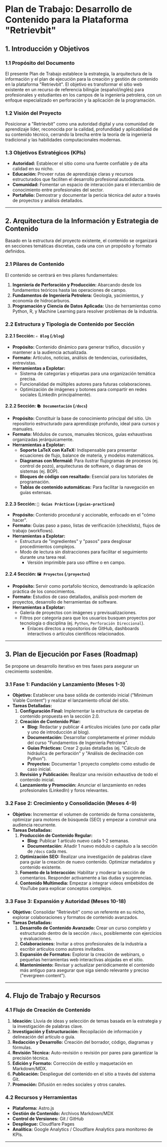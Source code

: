 # Plan de Trabajo: Desarrollo de Contenido para la Plataforma "Retrievbit"

## 1. Introducción y Objetivos

### 1.1 Propósito del Documento

El presente Plan de Trabajo establece la estrategia, la arquitectura de la información y el plan de ejecución para la creación y gestión de contenido en la plataforma "Retrievbit". El objetivo es transformar el sitio web existente en un recurso de referencia bilingüe (español/inglés) para profesionales y estudiantes en los campos de la ingeniería petrolera, con un enfoque especializado en perforación y la aplicación de la programación.

### 1.2 Visión del Proyecto

Posicionar a "Retrievbit" como una autoridad digital y una comunidad de aprendizaje líder, reconocida por la calidad, profundidad y aplicabilidad de su contenido técnico, cerrando la brecha entre la teoría de la ingeniería tradicional y las habilidades computacionales modernas.

### 1.3 Objetivos Estratégicos (KPIs)

* **Autoridad:** Establecer el sitio como una fuente confiable y de alta calidad en su nicho.
* **Educación:** Proveer rutas de aprendizaje claras y recursos estructurados que faciliten el desarrollo profesional autodidacta.
* **Comunidad:** Fomentar un espacio de interacción para el intercambio de conocimiento entre profesionales del sector.
* **Portafolio:** Demostrar y documentar la pericia técnica del autor a través de proyectos y análisis detallados.

---

## 2. Arquitectura de la Información y Estrategia de Contenido

Basado en la estructura del proyecto existente, el contenido se organizará en secciones temáticas discretas, cada una con un propósito y formato definidos.

### 2.1 Pilares de Contenido

El contenido se centrará en tres pilares fundamentales:

1. **Ingeniería de Perforación y Producción:** Abarcando desde los fundamentos teóricos hasta las operaciones de campo.
2. **Fundamentos de Ingeniería Petrolera:** Geología, yacimientos, y economía de hidrocarburos.
3. **Programación y Ciencia de Datos Aplicada:** Uso de herramientas como Python, R, y Machine Learning para resolver problemas de la industria.

### 2.2 Estructura y Tipología de Contenido por Sección

#### 2.2.1 Sección: `✍️ Blog` (`/blog`)

* **Propósito:** Contenido dinámico para generar tráfico, discusión y mantener a la audiencia actualizada.
* **Formato:** Artículos, noticias, análisis de tendencias, curiosidades, entrevistas.
* **Herramientas a Explotar:**
  * Sistema de categorías y etiquetas para una organización temática precisa.
  * Funcionalidad de múltiples autores para futuras colaboraciones.
  * Optimización de imágenes y botones para compartir en redes sociales (LinkedIn principalmente).

#### 2.2.2 Sección: `📚 Documentación` (`/docs`)

* **Propósito:** Constituir la base de conocimiento principal del sitio. Un repositorio estructurado para aprendizaje profundo, ideal para cursos y manuales.
* **Formato:** Módulos de cursos, manuales técnicos, guías exhaustivas organizadas jerárquicamente.
* **Herramientas a Explotar:**
  * **Soporte LaTeX con KaTeX:** Indispensable para presentar ecuaciones de flujo, balance de materia, y modelos matemáticos.
  * **Diagramas con Mermaid:** Para ilustrar flujogramas de procesos (ej. control de pozo), arquitecturas de software, o diagramas de sistemas (ej. BOP).
  * **Bloques de código con resaltado:** Esencial para los tutoriales de programación.
  * **Tablas de contenido automáticas:** Para facilitar la navegación en guías extensas.

#### 2.2.3 Sección: `🍳 Guías Prácticas` (`/guias-practicas`)

* **Propósito:** Contenido procedural y accionable, enfocado en el "cómo hacer".
* **Formato:** Guías paso a paso, listas de verificación (checklists), flujos de trabajo (workflows).
* **Herramientas a Explotar:**
  * Estructura de "ingredientes" y "pasos" para desglosar procedimientos complejos.
  * Modo de lectura sin distracciones para facilitar el seguimiento durante una tarea real.
    * Versión imprimible para uso offline o en campo.

#### 2.2.4 Sección: `🖼️ Proyectos` (`/proyectos`)

* **Propósito:** Servir como portafolio técnico, demostrando la aplicación práctica de los conocimientos.
* **Formato:** Estudios de caso detallados, análisis post-mortem de proyectos, desarrollo de herramientas de software.
* **Herramientas a Explotar:**
  * Galería de proyectos con imágenes y previsualizaciones.
  * Filtros por categoría para que los usuarios busquen proyectos por tecnología o disciplina (ej. `Python`, `Perforación Direccional`).
    * Enlaces directos a repositorios de GitHub, dashboards interactivos o artículos científicos relacionados.

---

## 3. Plan de Ejecución por Fases (Roadmap)

Se propone un desarrollo iterativo en tres fases para asegurar un crecimiento sostenible.

### 3.1 Fase 1: Fundación y Lanzamiento (Meses 1-3)

* **Objetivo:** Establecer una base sólida de contenido inicial ("Minimum Viable Content") y realizar el lanzamiento oficial del sitio.
* **Tareas Detalladas:**
    1. **Configuración Final:** Implementar la estructura de carpetas de contenido propuesta en la sección 2.0.
    2. **Creación de Contenido Pilar:**
        * **Blog:** Redactar y publicar 4 artículos iniciales (uno por cada pilar y uno de introducción al blog).
        * **Documentación:** Desarrollar completamente el primer módulo del curso "Fundamentos de Ingeniería Petrolera".
        * **Guías Prácticas:** Crear 2 guías detalladas (ej. "Cálculo de hidráulica de perforación" y "Análisis de declinación con Python").
        * **Proyectos:** Documentar 1 proyecto completo como estudio de caso inicial.
    3. **Revisión y Publicación:** Realizar una revisión exhaustiva de todo el contenido inicial.
    4. **Lanzamiento y Promoción:** Anunciar el lanzamiento en redes profesionales (LinkedIn) y foros relevantes.

### 3.2 Fase 2: Crecimiento y Consolidación (Meses 4-9)

* **Objetivo:** Incrementar el volumen de contenido de forma consistente, optimizar para motores de búsqueda (SEO) y empezar a construir una audiencia recurrente.
* **Tareas Detalladas:**
    1. **Producción de Contenido Regular:**
        * **Blog:** Publicar 1 artículo nuevo cada 1-2 semanas.
        * **Documentación:** Añadir 1 nuevo módulo o capítulo a la sección de `/docs` cada mes.
    2. **Optimización SEO:** Realizar una investigación de palabras clave para guiar la creación de nuevo contenido. Optimizar metadatos y contenido existente.
    3. **Fomento de la Interacción:** Habilitar y moderar la sección de comentarios. Responder activamente a las dudas y sugerencias.
    4. **Contenido Multimedia:** Empezar a integrar videos embebidos de YouTube para explicar conceptos complejos.

### 3.3 Fase 3: Expansión y Autoridad (Meses 10-18)

* **Objetivo:** Consolidar "Retrievbit" como un referente en su nicho, explorar colaboraciones y formatos de contenido avanzados.
* **Tareas Detalladas:**
    1. **Desarrollo de Contenido Avanzado:** Crear un curso completo y estructurado dentro de la sección `/docs`, posiblemente con ejercicios y evaluaciones.
    2. **Colaboraciones:** Invitar a otros profesionales de la industria a escribir artículos como autores invitados.
    3. **Expansión de Formatos:** Explorar la creación de webinars, o pequeñas herramientas web interactivas alojadas en el sitio.
    4. **Mantenimiento:** Revisar y actualizar periódicamente el contenido más antiguo para asegurar que siga siendo relevante y preciso ("evergreen content").

---

## 4. Flujo de Trabajo y Recursos

### 4.1 Flujo de Creación de Contenido

1. **Ideación:** Lluvia de ideas y selección de temas basada en la estrategia y la investigación de palabras clave.
2. **Investigación y Estructuración:** Recopilación de información y delineación del artículo o guía.
3. **Redacción y Desarrollo:** Creación del borrador, código, diagramas y fórmulas.
4. **Revisión Técnica:** Auto-revisión o revisión por pares para garantizar la precisión técnica.
5. **Edición y Formato:** Corrección de estilo y maquetación en Markdown/MDX.
6. **Publicación:** Despliegue del contenido en el sitio a través del sistema Git.
7. **Promoción:** Difusión en redes sociales y otros canales.

### 4.2 Recursos y Herramientas

* **Plataforma:** Astro.js
* **Gestión de Contenido:** Archivos Markdown/MDX
* **Control de Versiones:** Git / GitHub
* **Despliegue:** Cloudflare Pages
* **Analítica:** Google Analytics / Cloudflare Analytics para monitoreo de KPIs.

---

